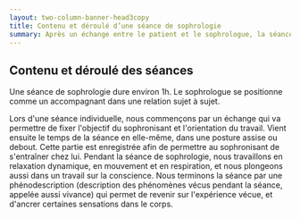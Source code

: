 ```yaml
---
layout: two-column-banner-head3copy
title: Contenu et déroulé d’une séance de sophrologie
summary: Après un échange entre le patient et le sophrologue, la séance qui se déroule en position debout ou assise, réunit relaxation dynamique et travail sur la conscience, et se termine dans un troisième temps par une phénodescription, c’est à dire une description et un échange autour des phénomènes vécus pendant l’heure passée ensemble.
---
```

## Contenu et déroulé des séances

Une séance de sophrologie dure environ 1h. Le sophrologue se positionne comme un accompagnant dans une relation sujet à sujet.


Lors d'une séance individuelle, nous commençons par un échange qui va permettre de fixer l'objectif du sophronisant et l'orientation du travail. Vient ensuite le temps de la séance en elle-même, dans une posture assise ou debout. Cette partie est enregistrée afin de permettre au sophronisant de s'entraîner chez lui. Pendant la séance de sophrologie, nous travaillons en relaxation dynamique, en mouvement et en respiration, et nous plongeons aussi dans un travail sur la conscience. Nous terminons la séance par une phénodescription (description des phénomènes vécus pendant la séance, appelée aussi vivance) qui permet de revenir sur l'expérience vécue, et d'ancrer certaines sensations dans le corps.  
